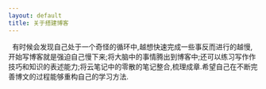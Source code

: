 ```yaml
---
layout: default
title: 关于搭建博客
---
```



&nbsp;&nbsp;有时候会发现自己处于一个奇怪的循环中,越想快速完成一些事反而进行的越慢,开始写博客就是强迫自己慢下来;将大脑中的事情腾出到博客中;还可以练习写作作技巧和知识的表述能力;将云笔记中的零散的笔记整合,梳理成章.希望自己在不断完善博文的过程能够重构自己的学习方法.
